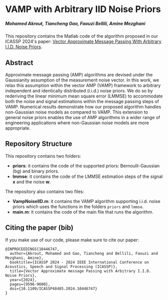 # VAMP with Arbitrary IID Noise Priors
##### Mohamed Akrout, Tiancheng Gao, Faouzi Bellili, Amine Mezghani
This repository contains the Matlab code of the algorithm proposed in our ICASSP 2024's paper: [Vector Approximate Message Passing With Arbitrary I.I.D. Noise Priors](https://arxiv.org/abs/2402.04111).


## Abstract
Approximate message passing (AMP) algorithms are devised under the Gaussianity assumption of the measurement noise vector. In this work, we relax this assumption within the vector AMP (VAMP) framework to arbitrary independent and identically distributed (i.i.d.) noise priors. We do so by rederiving the linear minimum mean square error (LMMSE) to accommodate both the noise and signal estimations within the message passing steps of VAMP. Numerical results demonstrate how our proposed algorithm handles non-Gaussian noise models as compared to VAMP. This extension to general noise priors enables the use of AMP algorithms in a wider range of engineering applications where non-Gaussian noise models are more appropriate.

## Repository Structure
This repository contains two folders:
  - **priors**: it contains the code of the supported priors: Bernoulli-Gaussian (bg) and binary priors.
  - **lmmse**: it contains the code of the LMMSE estimation steps of the signal $\boldsymbol{x}$ and the noise $\boldsymbol{w}$.

The repository also contains two files:
  - **VampNoiseIID.m**: it contains the VAMP algorithm supporting i.i.d. noise priors which uses the functions in the folders `priors` and `lmmse`.
  - **main.m**: it contains the code of the main file that runs the algorithm.

## Citing the paper (bib)

If you make use of our code, please make sure to cite our paper:
```
@INPROCEEDINGS{10446747,
  author={Akrout, Mohamed and Gao, Tiancheng and Bellili, Faouzi and Mezghani, Amine},
  booktitle={ICASSP 2024 - 2024 IEEE International Conference on Acoustics, Speech and Signal Processing (ICASSP)}, 
  title={Vector Approximate message Passing with Arbitrary I.I.D. Noise Priors}, 
  year={2024},
  pages={9596-9600},
  doi={10.1109/ICASSP48485.2024.10446747}
}
```
